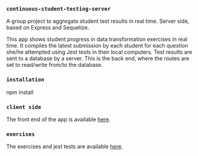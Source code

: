 ### `continuous-student-testing-server`

A group project to aggregate student test results in real time. Server side, based on Express and Sequelize.

This app shows student progress in data transformation exercises in real time. It compiles the latest submission by each student for each question she/he attempted using Jest tests in their local computers. Test results are sent to a database by a server. This is the back end, where the routes are set to read/write from/to the database.

### `installation`

npm install

### `client side`

The front end of the app is available [here](https://github.com/ajvanliere/Continuous-Testing-Client/).

### `exercises`

The exercises and jest tests are available [here](https://github.com/kerenKi/dataTransFormationExercises).
